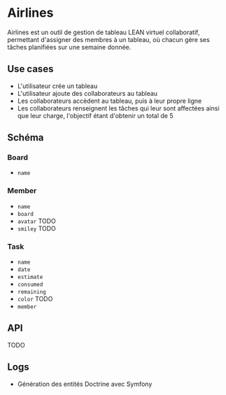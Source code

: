 # Airlines

Airlines est un outil de gestion de tableau LEAN virtuel collaboratif, permettant d'assigner des membres à un tableau, où chacun gère ses tâches planifiées sur une semaine donnée.

## Use cases

- L'utilisateur crée un tableau
- L'utilisateur ajoute des collaborateurs au tableau
- Les collaborateurs accèdent au tableau, puis à leur propre ligne
- Les collaborateurs renseignent les tâches qui leur sont affectées ainsi que leur charge, l'objectif étant d'obtenir un total de 5

## Schéma

### Board

- `name`

### Member

- `name`
- `board`
- `avatar` TODO
- `smiley` TODO

### Task

- `name`
- `date`
- `estimate`
- `consumed`
- `remaining`
- `color` TODO
- `member`

## API

TODO

## Logs

- Génération des entités Doctrine avec Symfony